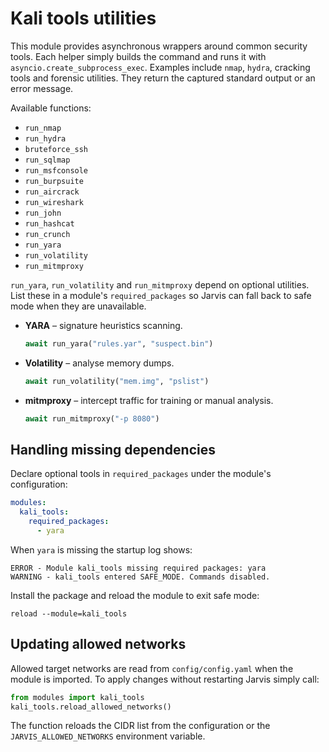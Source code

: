 # Kali tools utilities

This module provides asynchronous wrappers around common security tools. Each helper simply builds the command
and runs it with `asyncio.create_subprocess_exec`. Examples include `nmap`, `hydra`, cracking tools and forensic
utilities. They return the captured standard output or an error message.

Available functions:

- `run_nmap`
- `run_hydra`
- `bruteforce_ssh`
- `run_sqlmap`
- `run_msfconsole`
- `run_burpsuite`
- `run_aircrack`
- `run_wireshark`
- `run_john`
- `run_hashcat`
- `run_crunch`
- `run_yara`
- `run_volatility`
- `run_mitmproxy`

`run_yara`, `run_volatility` and `run_mitmproxy` depend on optional utilities.
List these in a module's `required_packages` so Jarvis can fall back to safe
mode when they are unavailable.

- **YARA** – signature heuristics scanning.
  ```python
  await run_yara("rules.yar", "suspect.bin")
  ```
- **Volatility** – analyse memory dumps.
  ```python
  await run_volatility("mem.img", "pslist")
  ```
- **mitmproxy** – intercept traffic for training or manual analysis.
  ```python
  await run_mitmproxy("-p 8080")
  ```

## Handling missing dependencies

Declare optional tools in `required_packages` under the module's configuration:

```yaml
modules:
  kali_tools:
    required_packages:
      - yara
```

When `yara` is missing the startup log shows:

```
ERROR - Module kali_tools missing required packages: yara
WARNING - kali_tools entered SAFE_MODE. Commands disabled.
```

Install the package and reload the module to exit safe mode:

```
reload --module=kali_tools
```

## Updating allowed networks

Allowed target networks are read from `config/config.yaml` when the module is
imported. To apply changes without restarting Jarvis simply call:

```python
from modules import kali_tools
kali_tools.reload_allowed_networks()
```

The function reloads the CIDR list from the configuration or the
`JARVIS_ALLOWED_NETWORKS` environment variable.
